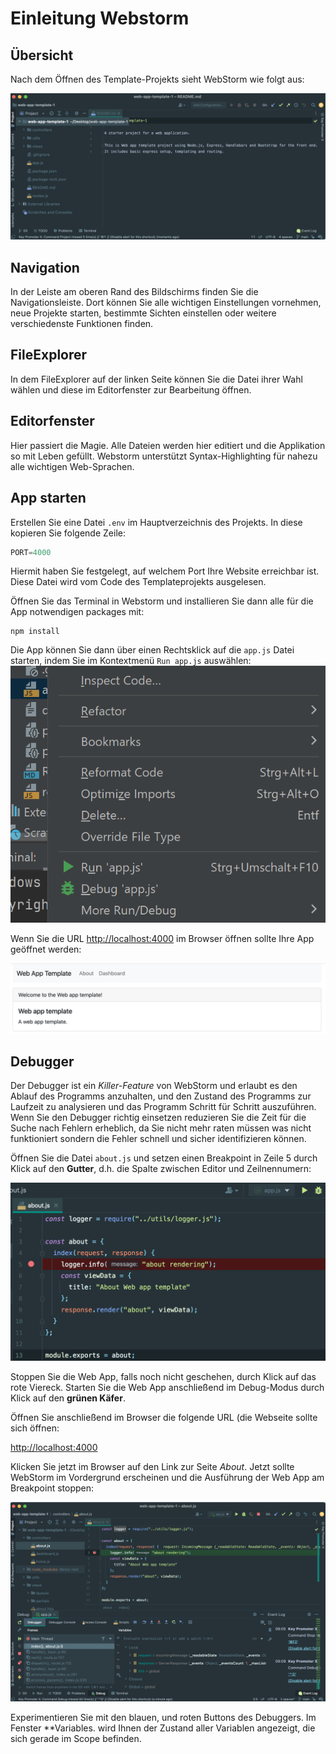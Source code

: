 # Einleitung Webstorm

## Übersicht

Nach dem Öffnen des Template-Projekts sieht WebStorm wie folgt aus:

![img](img/webstorm_template_project.png)

## Navigation

In der Leiste am oberen Rand des Bildschirms finden Sie die Navigationsleiste. Dort können Sie alle wichtigen Einstellungen vornehmen, neue Projekte starten, bestimmte Sichten einstellen oder weitere verschiedenste Funktionen finden.

## FileExplorer
In dem FileExplorer auf der linken Seite können Sie die Datei ihrer Wahl wählen und diese im Editorfenster zur Bearbeitung öffnen.

## Editorfenster
Hier passiert die Magie. Alle Dateien werden hier editiert und die Applikation so mit Leben gefüllt. Webstorm unterstützt Syntax-Highlighting für nahezu alle wichtigen Web-Sprachen.

## App starten

Erstellen Sie eine Datei `.env` im Hauptverzeichnis des Projekts. In diese kopieren Sie folgende Zeile: 
~~~ js
PORT=4000
~~~
Hiermit haben Sie festgelegt, auf welchem Port Ihre Website erreichbar ist. Diese Datei wird vom Code des Templateprojekts ausgelesen.

Öffnen Sie das Terminal in Webstorm und installieren Sie dann alle für die App notwendigen packages mit:
~~~shell
npm install
~~~

Die App können Sie dann über einen Rechtsklick auf die `app.js` Datei starten, indem Sie im Kontextmenü `Run app.js` auswählen:
![img.png](img/webstorm_start.png)

Wenn Sie die URL [http://localhost:4000](http://localhost:4000) im Browser öffnen sollte Ihre App geöffnet werden:

![web_app_template](img/web_app_template.png)

## Debugger

Der Debugger ist ein *Killer-Feature* von WebStorm und erlaubt es den Ablauf des Programms anzuhalten, und den Zustand des Programms zur Laufzeit zu analysieren und das Programm Schritt für Schritt auszuführen. Wenn Sie den Debugger richtig einsetzen reduzieren Sie die Zeit für die Suche nach Fehlern erheblich, da Sie nicht mehr raten müssen was nicht funktioniert sondern die Fehler schnell und sicher identifizieren können.

Öffnen Sie die Datei ```about.js``` und setzen einen Breakpoint in Zeile 5 durch Klick auf den **Gutter**, d.h. die Spalte zwischen Editor und Zeilnennumern:

![set_breakpoint](img/set_breakpoint.png)

Stoppen Sie die Web App, falls noch nicht geschehen, durch Klick auf das rote Viereck. Starten Sie die Web App anschließend im Debug-Modus durch Klick auf den **grünen Käfer**.

Öffnen Sie anschließend im Browser die folgende URL (die Webseite sollte sich öffnen:

[http://localhost:4000](http://localhost:4000) 

 Klicken Sie jetzt im Browser auf den Link zur Seite *About*. Jetzt sollte WebStorm im Vordergrund erscheinen und die Ausführung der Web App am Breakpoint stoppen:

![halt_breakpoint](img/halt_breakpoint.png)

Experimentieren Sie mit den blauen, und roten Buttons des Debuggers. Im Fenster **Variables. wird Ihnen der Zustand aller Variablen angezeigt, die sich gerade im Scope befinden.
